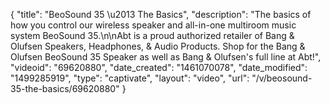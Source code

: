 {
    "title": "BeoSound 35 \u2013 The Basics",
    "description": "The basics of how you control our wireless speaker and all-in-one multiroom music system BeoSound 35.\n\nAbt is a proud authorized retailer of Bang & Olufsen Speakers, Headphones, & Audio Products. Shop for the Bang & Olufsen BeoSound 35 Speaker as well as Bang & Olufsen's full line at Abt!",
    "videoid": "69620880",
    "date_created": "1461070078",
    "date_modified": "1499285919",
    "type": "captivate",
    "layout": "video",
    "url": "\/v\/beosound-35-the-basics\/69620880"
}
